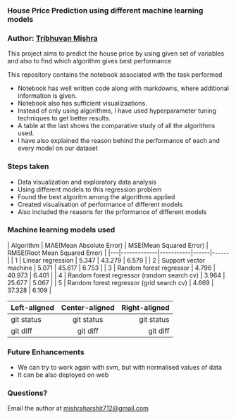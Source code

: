 ### House Price Prediction using different machine learning models

### Author: [Tribhuvan Mishra](https://www.linkedin.com/in/tribhuvan0/)

This project aims to predict the house price by using given set of variables and also to find which algorithm gives best performance

This repository contains the notebook associated with the task performed
* Notebook has well written code along with markdowns, where additional information is given.
* Notebook also has sufficient visualizaations.
* Instead of only using algorithms, I have used hyperparameter tuning techniques to get better results.
* A table at the last shows the comparative study of all the algorithms used.
* I have also explained the reason behind the performance of each and every model on our dataset

### Steps taken
* Data visualization and exploratory data analysis
* Using different models to this regression problem
* Found the best algoritm among the algorithms applied
* Created visualisation of performance of different models
* Also included the reasons for the prformance of different models

### Machine learning models used

| Algorithm | MAE(Mean Absolute Error) | MSE(Mean Squared Error) | RMSE(Root Mean Squared Error) |
|---|-------------|-----------|------|------|
| 1 | Linear regression | 5.347 | 43.279 | 6.579 |
| 2 | Support vector machine  | 5.071 | 45.617 | 6.753 |
| 3 | Random forest regressor | 4.796 | 40.973 | 6.401 |
| 4 | Random forest regressor (random search cv) | 3.964 | 25.677 | 5.067 |
| 5 | Random forest regressor (grid search cv) | 4.669 | 37.328 | 6.109 |


| Left-aligned | Center-aligned | Right-aligned |
| :---         |     :---:      |          ---: |
| git status   | git status     | git status    |
| git diff     | git diff       | git diff      |

### Future Enhancements
* We can try to work again with svm, but with normalised values of data
* It can be also deployed on web


### Questions?
Email the author at mishraharshit712@gmail.com

